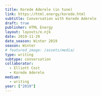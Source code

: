 ```yaml
---
title: Korede Aderele (in tune)
link: https://html.energy/korede.html
subtitle: Conversation with Korede Aderele
draft: true
publisher: HTML Energy
layout: layouts/e.njk
date: 2019-11-20
date_season: Winter 2019
season: Winter
# featured_image: /assets/media/
type: writing
subtype: conversation
collaborator:
  - Elliott Cost
  - Korede Aderele
medium:
  - writing
year: ["2019"]
---
```

